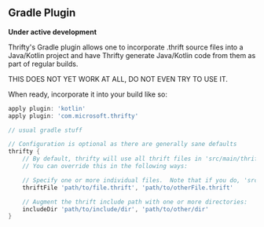 Gradle Plugin
-------------------

**Under active development**

Thrifty's Gradle plugin allows one to incorporate .thrift source files into a Java/Kotlin project
and have Thrifty generate Java/Kotlin code from them as part of regular builds.

THIS DOES NOT YET WORK AT ALL, DO NOT EVEN TRY TO USE IT.

When ready, incorporate it into your build like so:

```gradle
apply plugin: 'kotlin'
apply plugin: 'com.microsoft.thrifty'

// usual gradle stuff

// Configuration is optional as there are generally sane defaults
thrifty {
    // By default, thrifty will use all thrift files in 'src/main/thrift'.
    // You can override this in the following ways:

    // Specify one or more individual files.  Note that if you do, 'src/main/thrift' is ignored.
    thriftFile 'path/to/file.thrift', 'path/to/otherFile.thrift'

    // Augment the thrift include path with one or more directories:
    includeDir 'path/to/include/dir', 'path/to/other/dir'
}
```
